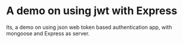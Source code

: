 # A demo on using jwt with Express

Its, a demo on using json web token based authentication app, with mongoose and Express as server.
